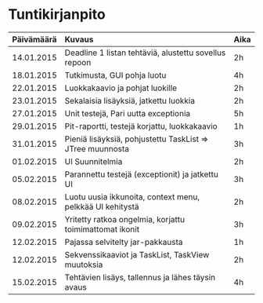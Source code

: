 # Tuntikirjanpito

| Päivämäärä    | Kuvaus        | Aika  |
|:--------------|:--------------|:----- |
| 14.01.2015    | Deadline 1 listan tehtäviä, alustettu sovellus repoon | 2h |
| 18.01.2015    | Tutkimusta, GUI pohja luotu | 4h |
| 22.01.2015    | Luokkakaavio ja pohjat luokille | 2h |
| 23.01.2015    | Sekalaisia lisäyksiä, jatkettu luokkia | 2h |
| 27.01.2015    | Unit testejä, Pari uutta exceptionia | 5h |
| 29.01.2015    | Pit-raportti, testejä korjattu, luokkakaavio | 1h |
| 31.01.2015    | Pieniä lisäyksiä, pohjustettu TaskList => JTree muunnosta | 3h |
| 01.02.2015    | UI Suunnitelmia | 2h |
| 05.02.2015    | Parannettu testejä (exceptionit) ja jatkettu UI | 3h |
| 08.02.2015    | Luotu uusia ikkunoita, context menu, pelkkää UI kehitystä | 2h |
| 09.02.2015    | Yritetty ratkoa ongelmia, korjattu toimimattomat ikonit | 3h |
| 12.02.2015    | Pajassa selvitelty jar-pakkausta | 1h |
| 12.02.2015    | Sekvenssikaaviot ja TaskList, TaskView muutoksia | 2h |
| 15.02.2015    | Tehtävien lisäys, tallennus ja lähes täysin avaus | 4h |
